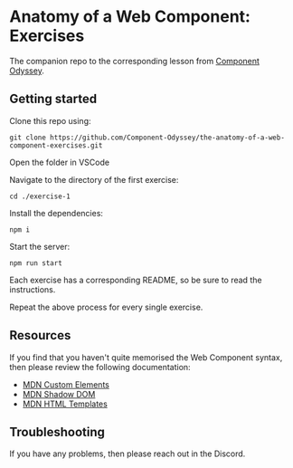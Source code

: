 # Anatomy of a Web Component: Exercises

The companion repo to the corresponding lesson from [Component Odyssey](https://component-odyssey.com).

## Getting started

Clone this repo using:

`git clone https://github.com/Component-Odyssey/the-anatomy-of-a-web-component-exercises.git`

Open the folder in VSCode

Navigate to the directory of the first exercise:

`cd ./exercise-1`

Install the dependencies:

`npm i`

Start the server:

`npm run start`

Each exercise has a corresponding README, so be sure to read the instructions.

Repeat the above process for every single exercise.

## Resources

If you find that you haven't quite memorised the Web Component syntax, then please review the following documentation:
- [MDN Custom Elements](https://developer.mozilla.org/en-US/docs/Web/API/Web_components/Using_custom_elements)
- [MDN Shadow DOM](https://developer.mozilla.org/en-US/docs/Web/API/Web_components/Using_shadow_DOM)
- [MDN HTML Templates](https://developer.mozilla.org/en-US/docs/Web/API/Web_components/Using_templates_and_slots)

## Troubleshooting

If you have any problems, then please reach out in the Discord.
